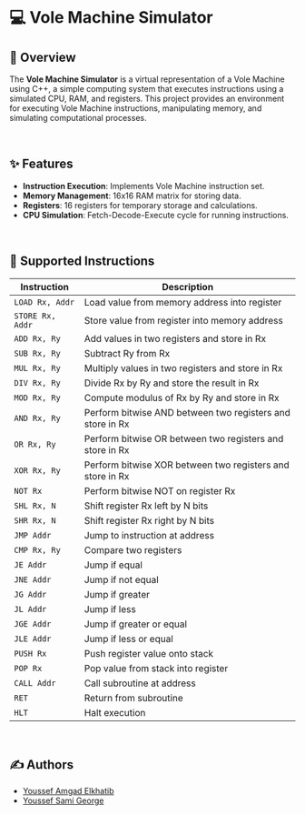 # 💻 Vole Machine Simulator

## 	📖 Overview
The **Vole Machine Simulator** is a virtual representation of a Vole Machine using C++, a simple computing system that executes instructions using a simulated CPU, RAM, and registers. This project provides an environment for executing Vole Machine instructions, manipulating memory, and simulating computational processes.

</br>

## ✨ Features
- **Instruction Execution**: Implements Vole Machine instruction set.
- **Memory Management**: 16x16 RAM matrix for storing data.
- **Registers**: 16 registers for temporary storage and calculations.
- **CPU Simulation**: Fetch-Decode-Execute cycle for running instructions.

</br>

## 📜 Supported Instructions
| Instruction | Description |
|------------|-------------|
| `LOAD Rx, Addr` | Load value from memory address into register |
| `STORE Rx, Addr` | Store value from register into memory address |
| `ADD Rx, Ry` | Add values in two registers and store in Rx |
| `SUB Rx, Ry` | Subtract Ry from Rx |
| `MUL Rx, Ry` | Multiply values in two registers and store in Rx |
| `DIV Rx, Ry` | Divide Rx by Ry and store the result in Rx |
| `MOD Rx, Ry` | Compute modulus of Rx by Ry and store in Rx |
| `AND Rx, Ry` | Perform bitwise AND between two registers and store in Rx |
| `OR Rx, Ry` | Perform bitwise OR between two registers and store in Rx |
| `XOR Rx, Ry` | Perform bitwise XOR between two registers and store in Rx |
| `NOT Rx` | Perform bitwise NOT on register Rx |
| `SHL Rx, N` | Shift register Rx left by N bits |
| `SHR Rx, N` | Shift register Rx right by N bits |
| `JMP Addr` | Jump to instruction at address |
| `CMP Rx, Ry` | Compare two registers |
| `JE Addr` | Jump if equal |
| `JNE Addr` | Jump if not equal |
| `JG Addr` | Jump if greater |
| `JL Addr` | Jump if less |
| `JGE Addr` | Jump if greater or equal |
| `JLE Addr` | Jump if less or equal |
| `PUSH Rx` | Push register value onto stack |
| `POP Rx` | Pop value from stack into register |
| `CALL Addr` | Call subroutine at address |
| `RET` | Return from subroutine |
| `HLT` | Halt execution |

</br>

## ✍️ Authors

- [Youssef Amgad Elkhatib](https://github.com/Youssef-Amgad-Elkhatib)
- [Youssef Sami George](https://github.com/YoussefSamiGeorges)

